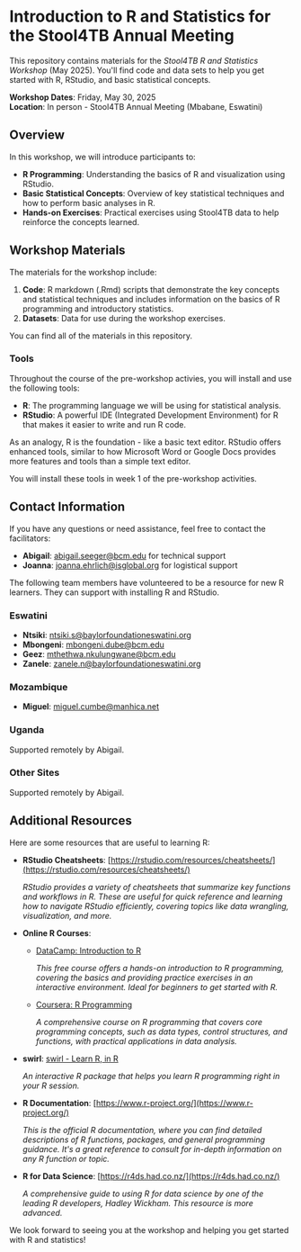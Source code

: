 # Introduction to R and Statistics for the Stool4TB Annual Meeting

This repository contains materials for the *Stool4TB R and Statistics Workshop* (May 2025). You'll find code and data sets to help you get started with R, RStudio, and basic statistical concepts.

**Workshop Dates**: Friday, May 30, 2025  
**Location**: In person - Stool4TB Annual Meeting (Mbabane, Eswatini)   

## Overview

In this workshop, we will introduce participants to:

- **R Programming**: Understanding the basics of R and visualization using RStudio.
- **Basic Statistical Concepts**: Overview of key statistical techniques and how to perform basic analyses in R.
- **Hands-on Exercises**: Practical exercises using Stool4TB data to help reinforce the concepts learned.

## Workshop Materials

The materials for the workshop include:

1. **Code**: R markdown (.Rmd) scripts that demonstrate the key concepts and statistical techniques and includes information on the basics of R programming and introductory statistics.
2. **Datasets**: Data for use during the workshop exercises.

You can find all of the materials in this repository.

### Tools

Throughout the course of the pre-workshop activies, you will install and use the following tools:

- **R**: The programming language we will be using for statistical analysis.
- **RStudio**: A powerful IDE (Integrated Development Environment) for R that makes it easier to write and run R code.

As an analogy, R is the foundation - like a basic text editor. RStudio offers enhanced tools, similar to how Microsoft Word or Google Docs provides more features and tools than a simple text editor.

You will install these tools in week 1 of the pre-workshop activities. 

## Contact Information

If you have any questions or need assistance, feel free to contact the facilitators:

- **Abigail**: abigail.seeger@bcm.edu for technical support 
- **Joanna**: joanna.ehrlich@isglobal.org for logistical support

The following team members have volunteered to be a resource for new R learners. They can support with installing R and RStudio. 

### Eswatini

- **Ntsiki**: ntsiki.s@baylorfoundationeswatini.org
- **Mbongeni**: mbongeni.dube@bcm.edu
- **Geez**: mthethwa.nkulungwane@bcm.edu
- **Zanele**: zanele.n@baylorfoundationeswatini.org

### Mozambique

- **Miguel**: miguel.cumbe@manhica.net

### Uganda

Supported remotely by Abigail. 

### Other Sites

Supported remotely by Abigail.

## Additional Resources

Here are some resources that are useful to learning R:

- **RStudio Cheatsheets**: [https://rstudio.com/resources/cheatsheets/](https://rstudio.com/resources/cheatsheets/)

   *RStudio provides a variety of cheatsheets that summarize key functions and workflows in R. These are useful for quick reference and learning how to navigate RStudio efficiently, covering topics like data wrangling, visualization, and more.*

- **Online R Courses**:  
   - [DataCamp: Introduction to R](https://www.datacamp.com/courses/free-introduction-to-r)

        *This free course offers a hands-on introduction to R programming, covering the basics and providing practice exercises in an interactive environment. Ideal for beginners to get started with R.*
   - [Coursera: R Programming](https://www.coursera.org/learn/r-programming)

        *A comprehensive course on R programming that covers core programming concepts, such as data types, control structures, and functions, with practical applications in data analysis.*

- **swirl**: [swirl - Learn R, in R](https://swirlstats.com/)  

   *An interactive R package that helps you learn R programming right in your R session.*

- **R Documentation**: [https://www.r-project.org/](https://www.r-project.org/)

   *This is the official R documentation, where you can find detailed descriptions of R functions, packages, and general programming guidance. It's a great reference to consult for in-depth information on any R function or topic.*

- **R for Data Science**: [https://r4ds.had.co.nz/](https://r4ds.had.co.nz/)  

   *A comprehensive guide to using R for data science by one of the leading R developers, Hadley Wickham. This resource is more advanced.*

We look forward to seeing you at the workshop and helping you get started with R and statistics!
